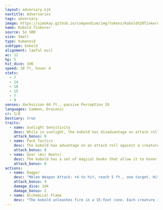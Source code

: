 ```yaml
---
layout: adversary.njk
navtitle: Adversaries
tags: adversary
image: https://simokay.github.io/compendium/img/tokens/Kobold%20Tinkerer.webp
name: Kobold Tinkerer
source: 5e SRD
size: Small
type: humanoid
subtype: kobold
alignment: lawful evil
ac: 12
hp: 5
hit_dice: 3d6
speed: 30 ft, hover 4
stats:
  - 7
  - 14
  - 10
  - 15
  - 7
  - 9
senses: darkvision 60 ft., passive Perception 10
languages: Common, Draconic
cr: 1/8
bestiary: true
traits:
  - name: Sunlight Sensitivity
    desc: While in sunlight, the kobold has disadvantage on attack rolls, as well as on Wisdom (Perception) checks that rely on sight.
    attack_bonus: 0
  - name: Pack Tactics
    desc: The kobold has advantage on an attack roll against a creature if at least one of the kobold's allies is within 5 ft. of the creature and the ally isn't incapacitated.
    attack_bonus: 0
  - name: Gear (Air Boots)
    desc: The kobold has a set of magical books that allow it to hover as a bonus action.
    attack_bonus: 0
actions:
  - name: Dagger
    desc: "Melee Weapon Attack: +4 to hit, reach 5 ft., one target. Hit: 4 (1d4 + 2) piercing damage."
    attack_bonus: 4
    damage_dice: 1d4
    damage_bonus: 2
  - name: Alchemical Flame
    desc: "The kobold unleashes fire in a 15-foot cone. Each creature in that area must make a DC 12 Dexterity saving throw, taking 10 (3d6) fire damage on a failed saving throw, or half as much damage on a successful one."
---
```

